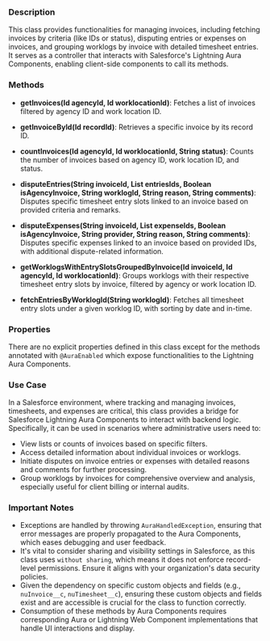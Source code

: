 ### Description
This class provides functionalities for managing invoices, including fetching invoices by criteria (like IDs or status), disputing entries or expenses on invoices, and grouping worklogs by invoice with detailed timesheet entries. It serves as a controller that interacts with Salesforce's Lightning Aura Components, enabling client-side components to call its methods.

### Methods

- **getInvoices(Id agencyId, Id worklocationId)**: Fetches a list of invoices filtered by agency ID and work location ID.
  
- **getInvoiceById(Id recordId)**: Retrieves a specific invoice by its record ID.
  
- **countInvoices(Id agencyId, Id worklocationId, String status)**: Counts the number of invoices based on agency ID, work location ID, and status.
  
- **disputeEntries(String invoiceId, List<Id> entriesIds, Boolean isAgencyInvoice, String worklogId, String reason, String comments)**: Disputes specific timesheet entry slots linked to an invoice based on provided criteria and remarks.

- **disputeExpenses(String invoiceId, List<Id> expenseIds, Boolean isAgencyInvoice, String provider, String reason, String comments)**: Disputes specific expenses linked to an invoice based on provided IDs, with additional dispute-related information.

- **getWorklogsWithEntrySlotsGroupedByInvoice(Id invoiceId, Id agencyId, Id worklocationId)**: Groups worklogs with their respective timesheet entry slots by invoice, filtered by agency or work location ID.

- **fetchEntriesByWorklogId(String worklogId)**: Fetches all timesheet entry slots under a given worklog ID, with sorting by date and in-time.

### Properties
There are no explicit properties defined in this class except for the methods annotated with `@AuraEnabled` which expose functionalities to the Lightning Aura Components.

### Use Case
In a Salesforce environment, where tracking and managing invoices, timesheets, and expenses are critical, this class provides a bridge for Salesforce Lightning Aura Components to interact with backend logic. Specifically, it can be used in scenarios where administrative users need to:
- View lists or counts of invoices based on specific filters.
- Access detailed information about individual invoices or worklogs.
- Initiate disputes on invoice entries or expenses with detailed reasons and comments for further processing.
- Group worklogs by invoices for comprehensive overview and analysis, especially useful for client billing or internal audits.

### Important Notes
- Exceptions are handled by throwing `AuraHandledException`, ensuring that error messages are properly propagated to the Aura Components, which eases debugging and user feedback.
- It's vital to consider sharing and visibility settings in Salesforce, as this class uses `without sharing`, which means it does not enforce record-level permissions. Ensure it aligns with your organization's data security policies.
- Given the dependency on specific custom objects and fields (e.g., `nuInvoice__c`, `nuTimesheet__c`), ensuring these custom objects and fields exist and are accessible is crucial for the class to function correctly.
- Consumption of these methods by Aura Components requires corresponding Aura or Lightning Web Component implementations that handle UI interactions and display.